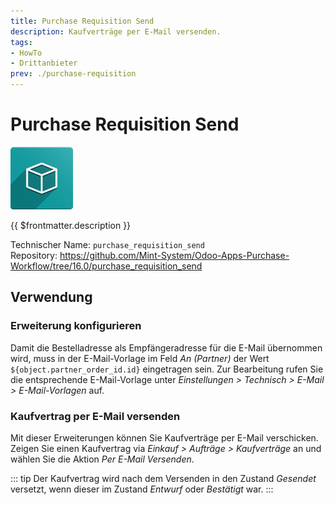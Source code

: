 ```yaml
---
title: Purchase Requisition Send
description: Kaufverträge per E-Mail versenden.
tags:
- HowTo
- Drittanbieter
prev: ./purchase-requisition
---
```

# Purchase Requisition Send
![icon_oms_box](attachments/icon_oms_box.png)

{{ $frontmatter.description }}

Technischer Name: `purchase_requisition_send`\
Repository: <https://github.com/Mint-System/Odoo-Apps-Purchase-Workflow/tree/16.0/purchase_requisition_send>

## Verwendung

### Erweiterung konfigurieren

Damit die Bestelladresse als Empfängeradresse für die E-Mail übernommen wird,  muss in der E-Mail-Vorlage im Feld  *An (Partner)* der Wert `${object.partner_order_id.id}` eingetragen sein. Zur Bearbeitung rufen Sie die entsprechende E-Mail-Vorlage unter *Einstellungen > Technisch > E-Mail > E-Mail-Vorlagen* auf.

### Kaufvertrag per E-Mail versenden

Mit dieser Erweiterungen können Sie Kaufverträge per E-Mail verschicken. Zeigen Sie einen Kaufvertrag via *Einkauf > Aufträge > Kaufverträge* an und wählen Sie die Aktion *Per E-Mail Versenden*.

::: tip
Der Kaufvertrag wird nach dem Versenden in den Zustand *Gesendet* versetzt, wenn dieser im Zustand *Entwurf* oder *Bestätigt* war.
:::